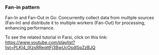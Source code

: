 ### Fan-in pattern

Fan-In and Fan-Out in Go: Concurrently collect data from multiple sources (Fan-In) and distribute it to multiple workers (Fan-Out) for processing, enhancing performance.

To see the related tutorial in Farsi, click on this link: https://www.youtube.com/playlist?list=PLKI4_lXzsRReqttFj3BwUcOsdlSqZzBJQ
